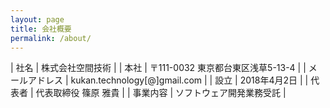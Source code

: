 ```yaml
---
layout: page
title: 会社概要
permalink: /about/
---
```


| 社名 | 株式会社空間技術 |
| 本社 | 〒111-0032 東京都台東区浅草5-13-4 |
| メールアドレス | kukan.technology[@]gmail.com |
| 設立 | 2018年4月2日 |
| 代表者 | 代表取締役 篠原 雅貴 |
| 事業内容 | ソフトウェア開発業務受託 |
